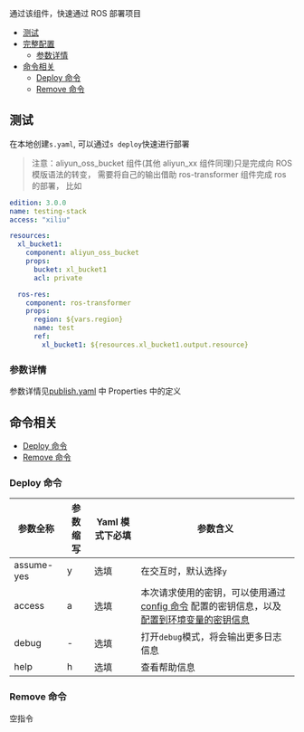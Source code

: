 通过该组件，快速通过 ROS 部署项目

- [测试](#测试)
- [完整配置](#完整配置)
  - [参数详情](#参数详情)
- [命令相关](#命令相关)
  - [Deploy 命令](#Deploy命令)
  - [Remove 命令](#Remove命令)

## 测试

在本地创建`s.yaml`, 可以通过`s deploy`快速进行部署
  > 注意：aliyun_oss_bucket 组件(其他 aliyun_xx 组件同理)只是完成向 ROS 模版语法的转变， 需要将自己的输出借助 ros-transformer 组件完成 ros 的部署， 比如

```yaml
edition: 3.0.0
name: testing-stack
access: "xiliu"

resources:
  xl_bucket1:
    component: aliyun_oss_bucket
    props:
      bucket: xl_bucket1
      acl: private

  ros-res:
    component: ros-transformer
    props:
      region: ${vars.region}
      name: test
      ref:
        xl_bucket1: ${resources.xl_bucket1.output.resource}
```

### 参数详情

参数详情见[publish.yaml](publish.yaml) 中 Properties 中的定义

## 命令相关

- [Deploy 命令](#Deploy命令)
- [Remove 命令](#Remove命令)

### Deploy 命令


| 参数全称  |  参数缩写  | Yaml 模式下必填 | 参数含义|                                 
|-------|---------------------|---------------------|---------------------|
| assume-yes | y        | 选填            | 在交互时，默认选择`y`|
| access     | a        | 选填            | 本次请求使用的密钥，可以使用通过[config 命令](https://github.com/Serverless-Devs/Serverless-Devs/tree/master/docs/zh/command/config.md#config-add-命令) 配置的密钥信息，以及[配置到环境变量的密钥信息](https://github.com/Serverless-Devs/Serverless-Devs/tree/master/docs/zh/command/config.md#通过环境变量配置密钥信息) |
| debug      | -        | 选填            | 打开`debug`模式，将会输出更多日志信息|
| help       | h        | 选填            | 查看帮助信息|

### Remove 命令

空指令